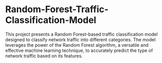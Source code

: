 # Random-Forest-Traffic-Classification-Model
This project presents a Random Forest-based traffic classification model designed to classify network traffic into different categories. The model leverages the power of the Random Forest algorithm, a versatile and effective machine learning technique, to accurately predict the type of network traffic based on its features.
